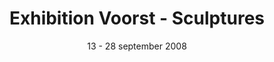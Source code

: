 ---
layout: lightbox-gallery
title: "Exhibition Voorst - Sculptures"
subtitle: "13 - 28 september 2008"
intro: "Sculptures displayed at Watergatstraat 8, 7383 ED Voorst"
gallery:
  - image: "news/P1000443a.jpg"
    title: "Sculptures Exhibition"
  - image: "site-specific/great-race/P1000443.jpg"
    title: "The Great Race"
  - image: "site-specific/great-race/P1010477.jpg"
    title: "The Great Race"
  - image: "site-specific/great-race/P1010482.jpg"
    title: "The Great Race"
  - image: "news/P1010658.jpg"
    title: "The Great Race"
  - image: "news/P1010667.jpg"
    title: "The Great Race"
  - image: "site-specific/sound-chairs/DSC_0155.jpg"
    title: "Sound-chair I"
  - image: "news/P1010755.jpg"
    title: "Sound-chair II"
  - image: "news/P1010674.jpg"
    title: "Sound-chair"
  - image: "news/P1010440.jpg"
    title: "Salute"
  - image: "news/P1010799.jpg"
    title: "Founders of Ekeby"
  - image: "news/P1000505.jpg"
    title: "Sound-chair III"
  - image: "news/P1010779.jpg"
    title: "New Born, bronze"
  - image: "news/P1010789.jpg"
    title: "New Born, bronze"
  - image: "news/P1010791.jpg"
    title: "New Born, bronze"
  - image: "news/P1010793.jpg"
    title: "New Born, bronze"
  - image: "news/P1010435.jpg"
    title: "Sonja, bronze"
  - image: "news/P1010436.jpg"
    title: "Sonja, bronze"
  - image: "news/P1000491.jpg"
    title: "Impulz, bronze"
  - image: "news/P1010467.jpg"
    title: "In the wood I, bronze"
  - image: "news/P1010645.jpg"
    title: "Untertage, bronze"
  - image: "news/DSC_0257.jpg"
    title: "Pan, bronze"
  - image: "site-specific/gala-beech/IMG_0226.jpg"
    title: "Gala-beech"
  - image: "news/P1010650.jpg"
    title: "Dog of Griend, Belgian blue stone"
  - image: "news/P1010651.jpg"
    title: "Dog of Griend, Belgian blue stone"
  - image: "news/P1010652.jpg"
    title: "Dog of Griend, Belgian blue stone"
  - image: "news/beslan.jpg"
    title: "Beslan, bronze"
  - image: "news/DSC_0222.jpg"
    title: "Beslan, bronze"
  - image: "news/P1000461.jpg"
    title: "Nel Star Busmann"
---